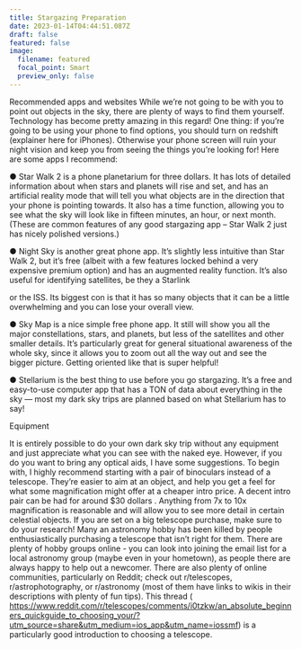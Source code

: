 ```yaml
---
title: Stargazing Preparation
date: 2023-01-14T04:44:51.087Z
draft: false
featured: false
image:
  filename: featured
  focal_point: Smart
  preview_only: false
---
```

Recommended apps and websites
While we’re not going to be with you to point out objects in the sky, there are plenty of ways to
find them yourself. Technology has become pretty amazing in this regard! One thing: if you’re
going to be using your phone to find options, you should turn on redshift (explainer here for
iPhones). Otherwise your phone screen will ruin your night vision and keep you from seeing the
things you’re looking for!
Here are some apps I recommend:

● Star Walk 2 is a phone planetarium for three dollars. It has lots of detailed information
about when stars and planets will rise and set, and has an artificial reality mode that will
tell you what objects are in the direction that your phone is pointing towards. It also has a
time function, allowing you to see what the sky will look like in fifteen minutes, an hour,
or next month. (These are common features of any good stargazing app – Star Walk 2 just
has nicely polished versions.)

● Night Sky is another great phone app. It’s slightly less intuitive than Star Walk 2, but it’s
free (albeit with a few features locked behind a very expensive premium option) and has
an augmented reality function. It’s also useful for identifying satellites, be they a Starlink

or the ISS. Its biggest con is that it has so many objects that it can be a little
overwhelming and you can lose your overall view.

● Sky Map is a nice simple free phone app. It still will show you all the major
constellations, stars, and planets, but less of the satellites and other smaller details. It’s
particularly great for general situational awareness of the whole sky, since it allows you
to zoom out all the way out and see the bigger picture. Getting oriented like that is super
helpful!

● Stellarium is the best thing to use before you go stargazing. It’s a free and easy-to-use
computer app that has a TON of data about everything in the sky — most my dark
sky trips are planned based on what Stellarium has to say! 



Equipment


It is entirely possible to do your own dark sky trip without any equipment and just appreciate
what you can see with the naked eye. However, if you do you want to bring any optical aids, I
have some suggestions. To begin with,  I highly recommend starting with a pair of binoculars
instead of a telescope. They’re easier to aim at an object, and help you get a feel for what some
magnification might offer at a cheaper intro price. A decent intro pair can be had for around $30
dollars . Anything from 7x to 10x magnification is reasonable and will allow you
to see more detail in certain celestial objects.
If you are set on a big telescope purchase, make sure to do your research! Many an astronomy
hobby has been killed by people enthusiastically purchasing a telescope that isn’t right for them.
There are plenty of hobby groups online - you can look into joining the email list for a local
astronomy group (maybe even in your hometown), as people there are always happy to help out
a newcomer. There are also plenty of online communities, particularly on Reddit; check out
r/telescopes, r/astrophotography, or r/astronomy (most of them have links to wikis in their
descriptions with plenty of fun tips). This thread ( https://www.reddit.com/r/telescopes/comments/i0tzkw/an_absolute_beginners_quickguide_to_choosing_your/?utm_source=share&utm_medium=ios_app&utm_name=iossmf) is a particularly good introduction to choosing a
telescope.